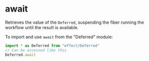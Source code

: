 # await

Retrieves the value of the `Deferred`, suspending the fiber running the
workflow until the result is available.

To import and use `await` from the "Deferred" module:

```ts
import * as Deferred from "effect/Deferred"
// Can be accessed like this
Deferred.await
```
